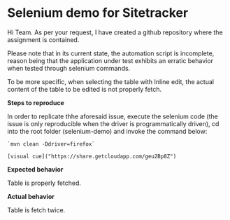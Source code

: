 # Selenium demo for Sitetracker 

 Hi Team. As per your request, I have created a github repository where the assignment is contained. 

 Please note that in its current state, the automation script is incomplete, reason being that the application under test exhibits an erratic behavior when tested through selenium commands. 

 To be more specific, when selecting the table with Inline edit, the actual content of the table to be edited is not properly fetch. 

 **Steps to reproduce**

In order to replicate thhe aforesaid issue, execute the selenium code (the issue is only reproducible when the driver is programmatically driven), cd into the root folder (selenium-demo) and invoke the command below: 

    `mvn clean -Ddriver=firefox`

    [visual cue]("https://share.getcloudapp.com/geu2Bp8Z")

 **Expected behavior**

  Table is properly fetched. 

 **Actual behavior**

  Table is fetch twice. 

  